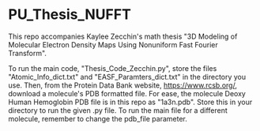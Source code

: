 # PU_Thesis_NUFFT
This repo accompanies Kaylee Zecchin's math thesis "3D Modeling of Molecular Electron Density Maps Using Nonuniform Fast Fourier Transform".

To run the main code, "Thesis_Code_Zecchin.py", store the files "Atomic_Info_dict.txt" and "EASF_Paramters_dict.txt" in the directory you use. Then, from the Protein Data Bank website, https://www.rcsb.org/, download a molecule's PDB formatted file. For ease, the molecule Deoxy Human Hemoglobin PDB file is in this repo as "1a3n.pdb". Store this in your directory to run the given .py file. To run the main file for a different molecule, remember to change the pdb_file parameter.
